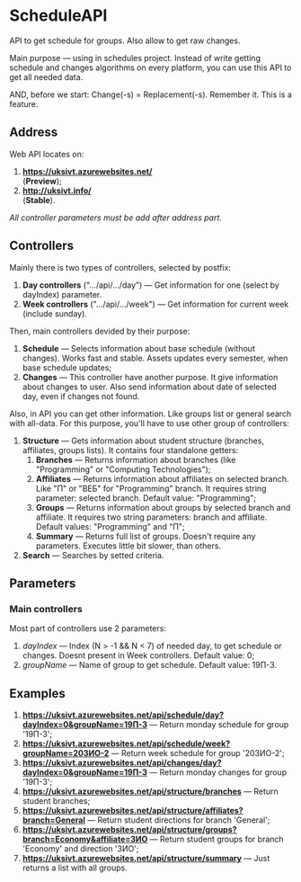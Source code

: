 # ScheduleAPI
API to get schedule for groups. Also allow to get raw changes.

Main purpose — using in schedules project.
Instead of write getting schedule and changes algorithms on every platform, you can use this API to get all needed data.

AND, before we start: Change(-s) = Replacement(-s).
Remember it. This is a feature.

## Address
Web API locates on:
  1. <strong>https://uksivt.azurewebsites.net/</strong> <br /> (<strong>Preview</strong>);
  2. <strong>http://uksivt.info/</strong> <br /> (<strong>Stable</strong>).

<i>All controller parameters must be add after address part.</i>

## Controllers
Mainly there is two types of controllers, selected by postfix:
  1.  <b>Day controllers</b> (".../api/.../day") — Get information for one (select by dayIndex) parameter.
  2.  <b>Week controllers</b> (".../api/.../week") — Get information for current week (include sunday).

Then, main controllers devided by their purpose:
  1.  <b>Schedule</b> — Selects information about base schedule (without changes). 
      Works fast and stable. Assets updates every semester, when base schedule updates;
  3.  <b>Changes</b> — This controller have another purpose. It give information about changes to user. 
      Also send information about date of selected day, even if changes not found.

Also, in API you can get other information. Like groups list or general search with all-data. 
For this purpose, you'll have to use other group of controllers:
  1. <b>Structure</b> — Gets information about student structure (branches, affiliates, groups lists). 
     It contains four standalone getters:
     1. <b>Branches</b> — Returns information about branches (like "Programming" or "Computing Technologies");
     2. <b>Affiliates</b> — Returns information about affiliates on selected branch. Like "П" or "ВЕБ" for "Programming" branch.
        It requires string parameter: selected branch. Default value: "Programming";
     3. <b>Groups</b> — Returns information about groups by selected branch and affiliate.
        It requires two string parameters: branch and affiliate.
        Default values: "Programming" and "П";
     4. <b>Summary</b> — Returns full list of groups. Doesn't require any parameters.
        Executes little bit slower, than others.
  2. <b>Search</b> — Searches by setted criteria.
  
## Parameters
### Main controllers
Most part of controllers use 2 parameters:
  1. <i>dayIndex</i> — Index (N > -1 && N < 7) of needed day, to get schedule or changes.
     Doesnt present in Week controllers.
     Default value: 0;
  2. <i>groupName</i> — Name of group to get schedule.
     Default value: 19П-3.

## Examples
  1. <b>https://uksivt.azurewebsites.net/api/schedule/day?dayIndex=0&groupName=19П-3</b> — Return monday schedule for group '19П-3';
  2. <b>https://uksivt.azurewebsites.net/api/schedule/week?groupName=20ЗИО-2</b> — Return week schedule for group '20ЗИО-2';
  3. <b>https://uksivt.azurewebsites.net/api/changes/day?dayIndex=0&groupName=19П-3</b> — Return monday changes for group '19П-3';
  4. <b>https://uksivt.azurewebsites.net/api/structure/branches</b> — Return student branches;
  5. <b>https://uksivt.azurewebsites.net/api/structure/affiliates?branch=General</b> — Return student directions for branch 'General';
  6. <b>https://uksivt.azurewebsites.net/api/structure/groups?branch=Economy&affiliate=ЗИО</b> — Return student groups for branch 'Economy' and direction 'ЗИО';
  7. <b>https://uksivt.azurewebsites.net/api/structure/summary</b> — Just returns a list with all groups.
